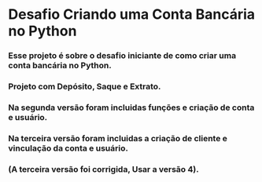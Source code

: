 # Desafio Criando uma Conta Bancária no Python

### Esse projeto é sobre o desafio iniciante de como criar uma conta bancária no Python.

### Projeto com Depósito, Saque e Extrato.
### Na segunda versão foram incluidas funções e criação de conta e usuário.
### Na terceira versão foram incluidas a criação de cliente e vinculação da conta e usuário. 
### (A terceira versão foi corrigida, Usar a versão 4).
